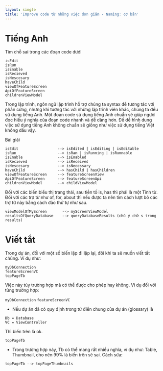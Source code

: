 ```yaml
---
layout: single
title: 'Improve code từ những việc đơn giản - Naming: cơ bản'
---
```



# Tiếng Anh

Tìm chỗ sai trong các đoạn code dưới

```
isEdit
isRun
isEnable
isRecieved
isNescesary
haveChild
viewOfFeatureScreen
ApiOfFeatureScreen
childrenViewModel
```

Trong lập trình, ngôn ngữ lập trình hỗ trợ chúng ta syntax để tương tác với phần cứng, nhưng khi tương tác với những lập trình viên khác, chúng ta đều sử dụng tiếng Anh. 
Một đoạn code sử dụng tiếng Anh chuẩn sẽ giúp người đọc hiểu ý nghĩa của đoạn code nhanh và dễ dàng hơn.
Để dễ hình dung việc sử dụng tiếng Anh không chuẩn sẽ giống như việc sử dụng tiếng Việt không dấu vậy.

Bài giải

```
isEdit                  --> isEdited | isEditing | isEditable
isRun                   --> isRan | isRunning | isRunnable
isEnable                --> isEnabled
isRecieved              --> isReceived
isNescesary             --> isNecessary
haveChild               --> hasChild | hasChildren
viewOfFeatureScreen     --> featureScreenView
ApiOfFeatureScreen      --> featureScreenApi
childrenViewModel       --> childViewModel
```

Đối với các biến biểu thị trạng thái, sau tiền tố is, has thì phải là một Tính từ.
Đối với các trợ từ như of, for, about thì nếu được ta nên tìm cách lượt bỏ các trợ từ này bằng cách đảo thứ tự như sau.

```
viewModelOfMyScreen       --> myScreenViewModel
resultsOfQueryDatabase    --> queryDatabaseResults (chú ý chữ s trong results)
```

# Viết tắt

Trong dự án, đối với một số biến lặp đi lặp lại, đôi khi ta sẽ muốn viết tắt chúng. Ví dụ như:

```
myDbConnection
featureScreenVC
topPageTb
```

Việc này tùy trường hợp mà có thể được cho phép hay không. Ví dụ đối với từng trường hợp:

`myDbConnection`
`featureScreenVC`
- Nếu dự án đã có quy định trong từ điển chung của dự án (glossary) là
```
Db = Database
VC = ViewController
```
Thì biến trên là ok.

`topPageTb`
- Trong trường hợp này, Tb có thể mang rất nhiều nghĩa, ví dụ như: Table, Thumbnail, cho nên 99% là biến trên sẽ sai. Cách sửa:
```
topPageTb --> topPageThumbnails
```